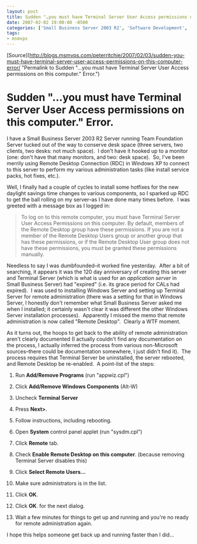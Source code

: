 ```yaml
---
layout: post
title: Sudden "…you must have Terminal Server User Access permissions on this computer." Error.
date: 2007-02-02 19:00:00 -0500
categories: ['Small Business Server 2003 R2', 'Software Development', 'Team Foundation Server']
tags:
- msmvps
---
```

[Source](http://blogs.msmvps.com/peterritchie/2007/02/03/sudden-you-must-have-terminal-server-user-access-permissions-on-this-computer-error/ "Permalink to Sudden "…you must have Terminal Server User Access permissions on this computer." Error.")

# Sudden "…you must have Terminal Server User Access permissions on this computer." Error.

I have a Small Business Server 2003 R2 Server running Team Foundation Server tucked out of the way to conserve desk space (three servers, two clients, two desks: not much space).  I don't have it hooked up to a monitor (one: don't have that many monitors, and two: desk space).  So, I've been merrily using Remote Desktop Connection (RDC) in Windows XP to connect to this server to perform my various administration tasks (like install service packs, hot fixes, etc.).

Well, I finally had a couple of cycles to install some hotfixes for the new daylight savings time changes to various components, so I sparked up RDC to get the ball rolling on my server–as I have done many times before.  I was greeted with a message box as I logged in:

  

> To log on to this remote computer, you must have Terminal Server User Access Permissions on this computer. By default, members of the Remote Desktop group have these permissions. If you are not a member of the Remote Desktop Users group or another group that has these permissions, or if the Remote Desktop User group does not have these permissions, you must be granted these permissions manually.

Needless to say I was dumbfounded–it worked fine yesterday.  After a bit of searching, it appears it was the 120 day anniversary of creating this server and Terminal Server (which is what is used for an _application server_ in Small Business Server) had "expired" (i.e. its grace period for CALs had expired).  I was used to installing Windows Server and setting up Terminal Server for remote administration (there was a setting for that in Windows Server, I honestly don't remember what Small Business Server asked me when I installed; it certainly wasn't clear it was different the other Windows Server installation processes).  Apparently I missed the memo that remote administration is now called "Remote Desktop".  Clearly a WTF moment.

As it turns out, the hoops to get back to the ability of remote administration aren't clearly documented (I actually couldn't find any documentation on the process, I actually inferred the process from various non-Microsoft sources–there could be documentation somewhere, I just didn't find it).  The process requires that Terminal Server be uninstalled, the server rebooted, and Remote Desktop be re-enabled.  A point-list of the steps:

  

  

1. Run **Add/Remove Programs** (run "appwiz.cpl")
  

2. Click **Add/Remove Windows Components** (Alt-W)
  

3. Uncheck **Terminal Server**
  

4. Press **Next>**.
  

5. Follow instructions, including rebooting.
  

6. Open **System** control panel applet (run "sysdm.cpl")
  

7. Click **Remote** tab.
  

8. Check **Enable Remote Desktop on this computer**. (because removing Terminal Server disables this)
  

9. Click **Select Remote Users…**
  

10. Make sure administrators is in the list.
  

11. Click **OK**.
  

12. Click **OK**. for the next dialog.
  

13. Wait a few minutes for things to get up and running and you're no ready for remote administration again.

I hope this helps someone get back up and running faster than I did…


